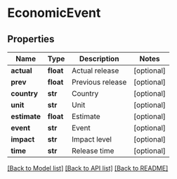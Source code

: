 # EconomicEvent

## Properties
Name | Type | Description | Notes
------------ | ------------- | ------------- | -------------
**actual** | **float** | Actual release | [optional] 
**prev** | **float** | Previous release | [optional] 
**country** | **str** | Country | [optional] 
**unit** | **str** | Unit | [optional] 
**estimate** | **float** | Estimate | [optional] 
**event** | **str** | Event | [optional] 
**impact** | **str** | Impact level | [optional] 
**time** | **str** | Release time | [optional] 

[[Back to Model list]](../README.md#documentation-for-models) [[Back to API list]](../README.md#documentation-for-api-endpoints) [[Back to README]](../README.md)


